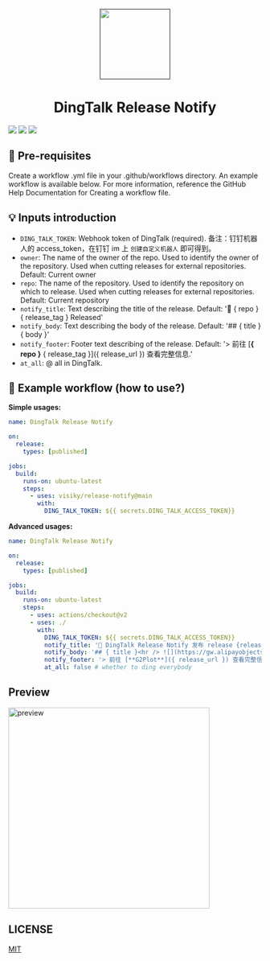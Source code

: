 <p align="center">
  <a href="">
    <img width="140" src="https://avatars.githubusercontent.com/u/73879334?s=200&v=4" />
  </a>
</p>

<h1 align="center">DingTalk Release Notify</h1>

![](https://img.shields.io/github/workflow/status/actions-cool/action-js-template/CI?style=flat-square)
[![](https://img.shields.io/badge/marketplace-action--js--template-blueviolet?style=flat-square)](https://github.com/marketplace/actions/action-js-template)
[![](https://img.shields.io/github/v/release/actions-cool/action-js-template?style=flat-square&color=orange)](https://github.com/actions-cool/action-js-template/releases)


## 🎩 Pre-requisites

Create a workflow .yml file in your .github/workflows directory. An example workflow is available below. For more information, reference the GitHub Help Documentation for Creating a workflow file.

## 💡 Inputs introduction

- `DING_TALK_TOKEN`: Webhook token of DingTalk (required). 备注：钉钉机器人的 access_token，在钉钉 im 上 `创建自定义机器人` 即可得到。
- `owner`: The name of the owner of the repo. Used to identify the owner of the repository. Used when cutting releases for external repositories. Default: Current owner
- `repo`: The name of the repository. Used to identify the repository on which to release. Used when cutting releases for external repositories. Default: Current repository
- `notify_title`: Text describing the title of the release. Default: '👏 { repo } { release_tag } Released'
- `notify_body`: Text describing the body of the release. Default: '## { title }    { body }'
- `notify_footer`: Footer text describing of the release. Default: '> 前往 [**{ repo }** { release_tag }]({ release_url }) 查看完整信息.'
- `at_all`: @ all in DingTalk.

## 🚀 Example workflow (how to use?)

**Simple usages:**

```yml
name: DingTalk Release Notify

on:
  release:
    types: [published]

jobs:
  build:
    runs-on: ubuntu-latest
    steps:
      - uses: visiky/release-notify@main
        with:
          DING_TALK_TOKEN: ${{ secrets.DING_TALK_ACCESS_TOKEN}}
```

**Advanced usages:**

```yml
name: DingTalk Release Notify

on:
  release:
    types: [published]

jobs:
  build:
    runs-on: ubuntu-latest
    steps:
      - uses: actions/checkout@v2
      - uses: ./
        with:
          DING_TALK_TOKEN: ${{ secrets.DING_TALK_ACCESS_TOKEN}}
          notify_title: '🎉 DingTalk Release Notify 发布 release {release_tag} 🎉' # Template of nofify title message in DingTalk
          notify_body: '## { title }<hr /> ![](https://gw.alipayobjects.com/zos/antfincdn/pJ5JP3Ntkd/2021-08.png) <hr /> { body } <hr />' # Template of nofify body message in DingTalk
          notify_footer: '> 前往 [**G2Plot**]({ release_url }) 查看完整信息.' # Template of nofify footer message in DingTalk
          at_all: false # whether to ding everybody

```

## Preview

<img src="https://gw.alipayobjects.com/zos/antfincdn/QhxubTKba5/d900537b-b6e8-4206-a454-bea2349d9171.png)" alt="preview" width="400" />

## LICENSE

[MIT](./LICENSE)
